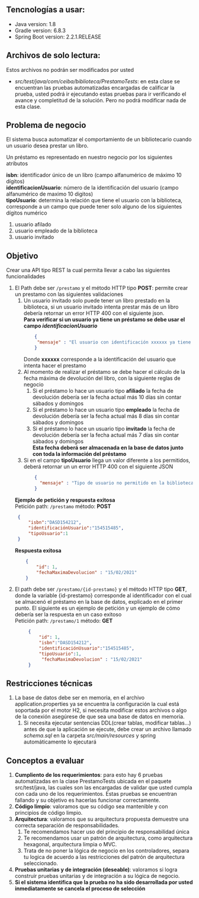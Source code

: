 ## Tencnologías a usar:
- Java version: 1.8
- Gradle version: 6.8.3
- Spring Boot version: 2.2.1.RELEASE

## Archivos de solo lectura:
Estos archivos no podrán ser modificados por usted
- _src/test/java/com/ceiba/biblioteca/PrestamoTests_: en esta clase se encuentran las pruebas automatizadas encargadas de calificar la prueba, usted podrá ir ejecutando estas pruebas para ir verificando el avance y completitud de la solución. Pero no podrá modificar nada de esta clase.

## Problema de negocio
El sistema busca automatizar el comportamiento de un bibliotecario cuando un usuario
desea prestar un libro.

Un préstamo es representado en nuestro negocio por los siguientes atributos

**isbn**: identificador único de un libro (campo alfanumérico de máximo 10 dígitos)  
**identificacionUsuario**: número de la identificación del usuario (campo alfanumérico de maximo 10 digitos)  
**tipoUsuario**: determina la relación que tiene el usuario con la biblioteca, corresponde a un campo que puede tener solo alguno de los siguientes dígitos numérico  
1. usuario afilado
2. usuario empleado de la biblioteca
3. usuario invitado

## Objetivo
Crear una API tipo REST la cual permita llevar a cabo las siguientes funcionalidades
1. El Path debe ser `/prestamo`  y el método HTTP tipo **POST**: permite crear un prestamo con las siguientes validaciones
    1. Un usuario invitado solo puede tener un libro prestado en la biblioteca, si un usuario invitado intenta prestar más de un libro debería retornar un error HTTP 400 con el siguiente json.  
       **Para verificar si un usuario ya tiene un préstamo se debe usar el campo _identificacionUsuario_**
        ```json
            {
             "mensaje" : "El usuario con identificación xxxxxx ya tiene un libro prestado por lo cual no se le puede realizar otro préstamo"
            }
        ```       
       Donde **xxxxxx** corresponde a la identificación del usuario que intenta hacer el prestamo
    2. Al momento de realizar el préstamo se debe hacer el cálculo de la fecha máxima de devolución del libro, con la siguiente reglas de negocio
        1. Si el préstamo lo hace un usuario tipo **afiliado** la fecha de devolución debería ser la fecha actual más 10 días sin contar sábados y domingos
        2. Si el préstamo lo hace un usuario tipo **empleado** la fecha de devolución debería ser la fecha actual más 8 días sin contar sábados y domingos
        3. Si el préstamo lo hace un usuario tipo **invitado** la fecha de devolución debería ser la fecha actual más 7 días sin contar sábados y domingos  
        **Esta fecha deberá ser almacenada en la base de datos junto con toda la información del préstamo**
   3. Si en el campo **tipoUsuario** llega un valor diferente a los permitidos, deberá retornar un un error HTTP 400 con el siguiente JSON
        ```json
            {
              "mensaje" : "Tipo de usuario no permitido en la biblioteca"
            }
        ```
   **Ejemplo de petición y respuesta exitosa**  
   Petición  path: `/prestamo` método: **POST**
   ```json
    {
        "isbn":"DASD154212",
        "identificaciónUsuario":"154515485",
        "tipoUsuario":1
    }
    ```
   **Respuesta exitosa**
    ```json
        {
            "id": 1,
            "fechaMaximaDevolucion" : "15/02/2021"
        }
    ```
2. El path debe ser `/prestamo/{id-prestamo}` y el método HTTP tipo **GET**, donde la variable  {id-prestamo} corresponde al identificador con el cual se almacenó el préstamo en la base de datos, explicado en el primer punto.
   El siguiente es un ejemplo de petición y un ejemplo de cómo debería ser la respuesta en un caso exitoso  
   Petición  path: `/prestamo/1` método: **GET**
   ```json
        {
            "id": 1,	
            "isbn":"DASD154212",
            "identificaciónUsuario":"154515485",
            "tipoUsuario":1,
             "fechaMaximaDevolucion" : "15/02/2021"
        }
    ```
## Restricciones técnicas
1. La base de datos debe ser en memoria, en el archivo application.properties ya se encuentra la configuración la cual está soportada por el motor H2, si necesita modificar estos archivos o algo de la conexión asegúrese de que sea una base de datos en memoria.
    1. Si necesita ejecutar sentencias DDL(crear tablas, modificar tablas...) antes de que la aplicación se ejecute, debe crear un archivo llamado _schema.sql_ en la carpeta _src/main/resources_ y spring automáticamente lo ejecutará

## Conceptos a evaluar
1. **Cumpliento de los requerimientos**: para esto hay 6 pruebas automatizadas en la clase PrestamoTests ubicada en el paquete src/test/java, las cuales son las encargadas de validar que usted cumpla con cada uno de los requerimientos. Estas pruebas se encuentran fallando y su objetivo es hacerlas funcionar correctamente.  
2. **Código limpio**: valoramos que su código sea mantenible y con principios de código limpio.  
3. **Arquitectura**: valoramos que su arquitectura propuesta demuestre una correcta separación de responsabilidades.
   1. Te recomendamos hacer uso del principio de responsabilidad única
   2. Te recomendamos usar un patrón de arquitectura, como arquitectura hexagonal, arquitectura limpia o MVC.
   3. Trata de no poner la lógica de negocio en los controladores, separa tu logica de acuerdo a las restricciones del patrón de arquitectura seleccionado.
4. **Pruebas unitarias y de integración (deseable)**: valoramos si logra construir pruebas unitarias y de integración a su lógica de negocio.
5. **Si el sistema identifica que la prueba no ha sido desarrollada por usted inmediatamente se cancela el proceso de selección**
           

